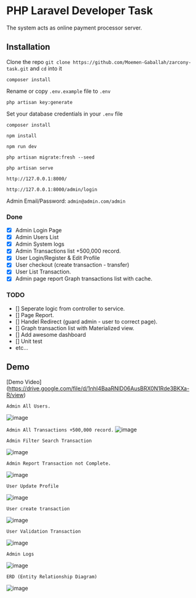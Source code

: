 # PHP Laravel Developer Task
The system acts as online payment processor server.


## Installation

Clone the repo `git clone https://github.com/Moemen-Gaballah/zarcony-task.git` and `cd` into it

`composer install`

Rename or copy `.env.example` file to `.env`

`php artisan key:generate`

Set your database credentials in your `.env` file


`composer install`

`npm install`

`npm run dev`

`php artisan migrate:fresh --seed`

`php artisan serve`

`http://127.0.0.1:8000/`

`http://127.0.0.1:8000/admin/login`

Admin Email/Password: `admin@admin.com/admin`

### Done

- [x] Admin Login Page
- [x] Admin Users List
- [x] Admin System logs
- [x] Admin Transactions list +500,000 record.
- [x] User Login/Register & Edit Profile
- [x] User checkout (create transaction - transfer)
- [x] User List Transaction.
- [x] Admin page report Graph transactions list with cache.

### TODO
- [] Seperate logic from controller to service.
- [] Page Report.
- [] Handel Redirect (guard admin - user to correct page).
- [] Graph transaction list with Materialized view.
- [] Add awesome dashboard
- [] Unit test
- etc...


## Demo

[Demo Video] (https://drive.google.com/file/d/1nhI4BaaRNID06AusBRX0N1Rde3BKXa-R/view)

`Admin All Users.`

![image](https://raw.githubusercontent.com/Moemen-Gaballah/zarcony-task/main/public/demo/admin%20-%20all%20users.png)

`Admin All Transactions +500,000 record.`
![image](https://raw.githubusercontent.com/Moemen-Gaballah/zarcony-task/main/public/demo/admin%20-%20all%20trasnactions.png)

`Admin Filter Search Transaction`

![image](https://raw.githubusercontent.com/Moemen-Gaballah/zarcony-task/main/public/demo/filter%20transaction%20admin.png)


`Admin Report Transaction not Complete.`

![image](https://raw.githubusercontent.com/Moemen-Gaballah/zarcony-task/main/public/demo/reports%20-%20500%2C000%20record.png)

`User Update Profile`

![image](https://raw.githubusercontent.com/Moemen-Gaballah/zarcony-task/main/public/demo/update%20profile.png)

`User create transaction`

![image](https://raw.githubusercontent.com/Moemen-Gaballah/zarcony-task/main/public/demo/create_transaction.png)


`User Validation Transaction`

![image](https://raw.githubusercontent.com/Moemen-Gaballah/zarcony-task/main/public/demo/validation%20transaction.png)

`Admin Logs`

![image](https://raw.githubusercontent.com/Moemen-Gaballah/zarcony-task/main/public/demo/logs%20-%20admin%20.png)


`ERD (Entity Relationship Diagram) `

![image](https://raw.githubusercontent.com/Moemen-Gaballah/zarcony-task/main/public/demo/entity%20relationship%20diagram%20(ERD).png)



